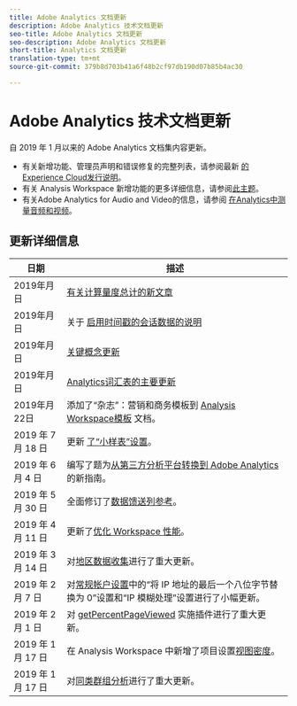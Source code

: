```yaml
---
title: Adobe Analytics 文档更新
description: Adobe Analytics 技术文档更新
seo-title: Adobe Analytics 文档更新
seo-description: Adobe Analytics 文档更新
short-title: Analytics 文档更新
translation-type: tm+mt
source-git-commit: 379b8d703b41a6f48b2cf97db190d07b85b4ac30

---
```



# Adobe Analytics 技术文档更新

自 2019 年 1 月以来的 Adobe Analytics 文档集内容更新。

* 有关新增功能、管理员声明和错误修复的完整列表，请参阅最新 [的Experience Cloud发行说明](https://marketing.adobe.com/resources/help/en_US/whatsnew/)。
* 有关 Analysis Workspace 新增功能的更多详细信息，请参阅[此主题](/help/analyze/analysis-workspace/new-features-in-analysis-workspace.md)。
* 有关Adobe Analytics for Audio and Video的信息，请参阅 [在Analytics中测量音频和视频](https://docs.adobe.com/content/help/en/media-analytics/using/media-overview.html)。

## 更新详细信息

| 日期 | 描述 |
|---|---|
| 2019年月日 | [有关计算量度总计的新文章](/help/components/c-calcmetrics/cm-totals.md) |
| 2019年月日 | 关于 [启用时间戳的会话数据的说明](/help/admin/admin/timestamp-optional.md) |
| 2019年月日 | [关键概念更新](/help/analyze/reports-analytics/key-concepts.md) |
| 2019年月日 | [Analytics词汇表的主要更新](/help/technotes/terms.md) |
| 2019年月22日 | 添加了“杂志”：营销和商务模板到 [Analysis Workspace模板](/help/analyze/analysis-workspace/build-workspace-project/starter-projects.md) 文档。 |
| 2019 年 7 月 18 日 | 更新 [了“小样表”设置](/help/analyze/analysis-workspace/visualizations/cohort-table/t-cohort.md)。 |
| 2019 年 6 月 4 日 | 编写了题为[从第三方分析平台转换到 Adobe Analytics](../technotes/ga-to-aa/home.md) 的新指南。 |
| 2019 年 5 月 30 日 | 全面修订了[数据馈送列参考](../export/analytics-data-feed/c-df-contents/datafeeds-reference.md)。 |
| 2019 年 4 月 11 日 | 更新了[优化 Workspace 性能](../analyze/analysis-workspace/optimizing-performance.md)。 |
| 2019 年 3 月 14 日 | 对[地区数据收集](../technotes/rdc/regional-data-collection.md)进行了重大更新。 |
| 2019 年 2 月 7 日 | 对[常规帐户设置](../admin/admin/general-acct-settings-admin.md)中的“将 IP 地址的最后一个八位字节替换为 0”设置和“IP 模糊处理”设置进行了小幅更新。 |
| 2019 年 2 月 1 日 | 对 [getPercentPageViewed](../implement/js-implementation/plugins/getpercentpageviewed.md) 实施插件进行了重大更新。 |
| 2019 年 1 月 17 日 | 在 Analysis Workspace 中新增了项目设置[视图密度](../analyze/analysis-workspace/build-workspace-project/view-density.md)。 |
| 2019 年 1 月 17 日 | 对[同类群组分析](../analyze/analysis-workspace/visualizations/cohort-table/cohort-analysis.md)进行了重大更新。 |
